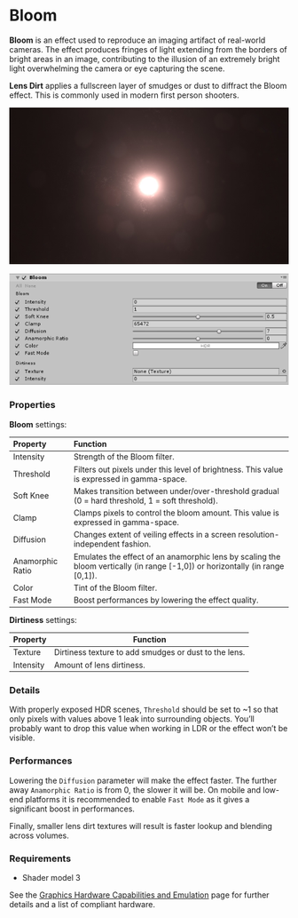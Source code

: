 # Bloom

**Bloom** is an effect used to reproduce an imaging artifact of real-world cameras. The effect produces fringes of light extending from the borders of bright areas in an image, contributing to the illusion of an extremely bright light overwhelming the camera or eye capturing the scene.

**Lens Dirt** applies a fullscreen layer of smudges or dust to diffract the Bloom effect. This is commonly used in modern first person shooters.


![](images/screenshot-bloom.jpg)



![](images/bloom.png)


### Properties

**Bloom** settings:

| Property         | Function                                                     |
| :---------------- | :------------------------------------------------------------ |
| Intensity        | Strength of the Bloom filter.                                |
| Threshold        | Filters out pixels under this level of brightness. This value is expressed in gamma-space. |
| Soft Knee        | Makes transition between under/over-threshold gradual (0 = hard threshold, 1 = soft threshold). |
| Clamp            | Clamps pixels to control the bloom amount. This value is expressed in gamma-space. |
| Diffusion        | Changes extent of veiling effects in a screen resolution-independent fashion. |
| Anamorphic Ratio | Emulates the effect of an anamorphic lens by scaling the bloom vertically (in range [-1,0]) or horizontally (in range [0,1]). |
| Color            | Tint of the Bloom filter.                                    |
| Fast Mode        | Boost performances by lowering the effect quality.           |

**Dirtiness** settings:

| Property  | Function                                              |
| --------- | ----------------------------------------------------- |
| Texture   | Dirtiness texture to add smudges or dust to the lens. |
| Intensity | Amount of lens dirtiness.                             |

### Details

With properly exposed HDR scenes, `Threshold` should be set to ~1 so that only pixels with values above 1 leak into surrounding objects. You’ll probably want to drop this value when working in LDR or the effect won’t be visible.

### Performances

Lowering the `Diffusion` parameter will make the effect faster. The further away `Anamorphic Ratio` is from 0, the slower it will be. On mobile and low-end platforms it is recommended to enable `Fast Mode` as it gives a significant boost in performances.

Finally, smaller lens dirt textures will result is faster lookup and blending across volumes.

### Requirements

- Shader model 3

See the [Graphics Hardware Capabilities and Emulation](https://docs.unity3d.com/Manual/GraphicsEmulation.html) page for further details and a list of compliant hardware.